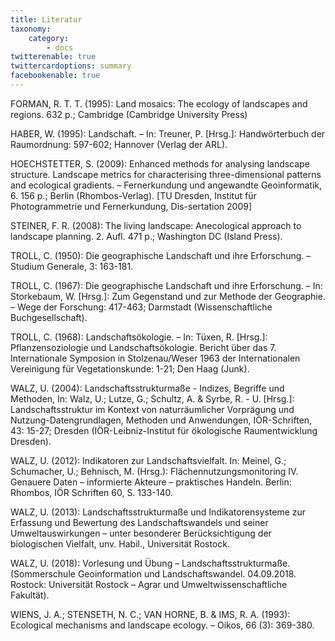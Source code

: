 ```yaml
---
title: Literatur
taxonomy:
    category:
        - docs
twitterenable: true
twittercardoptions: summary
facebookenable: true
---
```


FORMAN, R. T. T. (1995): Land mosaics: The ecology of landscapes and regions. 632 p.; Cambridge (Cambridge University Press)

HABER, W. (1995): Landschaft. – In: Treuner, P. [Hrsg.]: Handwörterbuch der Raumordnung: 597-602; Hannover (Verlag der ARL).

HOECHSTETTER, S. (2009): Enhanced methods for analysing landscape structure. Landscape metrics for characterising three-dimensional patterns and ecological gradients. – Fernerkundung und angewandte Geoinformatik, 6. 156 p.; Berlin (Rhombos-Verlag). [TU Dresden, Institut für Photogrammetrie und Fernerkundung, Dis-sertation 2009]

STEINER, F. R. (2008): The living landscape: Anecological approach to landscape planning. 2. Aufl. 471 p.; Washington DC (Island Press).

TROLL, C. (1950): Die geographische Landschaft und ihre Erforschung. – Studium Generale, 3: 163-181.

TROLL, C. (1967): Die geographische Landschaft und ihre Erforschung. – In: Storkebaum, W. [Hrsg.]: Zum Gegenstand und zur Methode der Geographie. – Wege der Forschung: 417-463; Darmstadt (Wissenschaftliche Buchgesellschaft).

TROLL, C. (1968): Landschaftsökologie. – In: Tüxen, R. [Hrsg.]: Pflanzensoziologie und Landschaftsökologie. Bericht über das 7. Internationale Symposion in Stolzenau/Weser 1963 der Internationalen Vereinigung für Vegetationskunde: 1-21; Den Haag (Junk).

WALZ, U. (2004): Landschaftsstrukturmaße - Indizes, Begriffe und Methoden, In: Walz, U.; Lutze, G.; Schultz, A. & Syrbe, R. - U. [Hrsg.]: Landschaftsstruktur im Kontext von naturräumlicher Vorprägung und Nutzung-Datengrundlagen, Methoden und Anwendungen, IÖR-Schriften, 43: 15-27; Dresden (IÖR-Leibniz-Institut für ökologische Raumentwicklung Dresden).

WALZ, U. (2012): Indikatoren zur Landschaftsvielfalt. In: Meinel, G.; Schumacher, U.; Behnisch, M. (Hrsg.): Flächennutzungsmonitoring IV. Genauere Daten – informierte Akteure – praktisches Handeln. Berlin: Rhombos, IÖR Schriften 60, S. 133-140.

WALZ, U. (2013): Landschaftsstrukturmaße und Indikatorensysteme zur Erfassung und Bewertung des Landschaftswandels und seiner Umweltauswirkungen – unter besonderer Berücksichtigung der biologischen Vielfalt, unv. Habil., Universität Rostock.

WALZ, U. (2018): Vorlesung und Übung – Landschaftsstrukturmaße. (Sommerschule Geoinformation und Landschaftswandel. 04.09.2018. Rostock: Universität Rostock – Agrar und Umweltwissenschaftliche Fakultät).

WIENS, J. A.; STENSETH, N. C.; VAN HORNE, B. & IMS, R. A. (1993): Ecological mechanisms and landscape ecology. – Oikos, 66 (3): 369-380.
